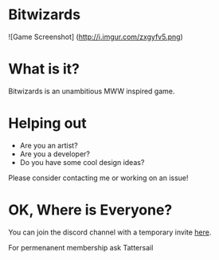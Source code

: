 Bitwizards
=======

![Game Screenshot]
(http://i.imgur.com/zxgyfv5.png)

# What is it?
Bitwizards is an unambitious MWW inspired game.

# Helping out
- Are you an artist?
- Are you a developer?
- Do you have some cool design ideas?

Please consider contacting me or working on an issue!

# OK, Where is Everyone?

You can join the discord channel with a temporary invite [here](https://discord.gg/armorer-midgardsormr-jayce).

For permenanent membership ask Tattersail